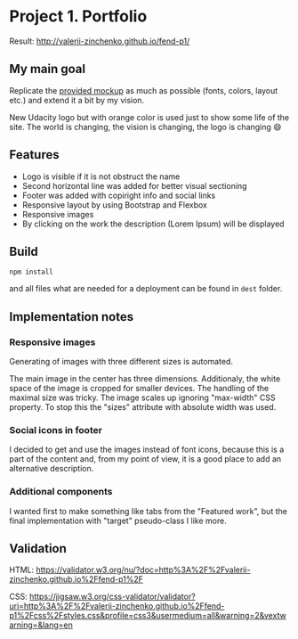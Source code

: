 # Project 1. Portfolio

Result: http://valerii-zinchenko.github.io/fend-p1/


## My main goal

Replicate the [provided mockup](design-mockup-portfolio.pdf) as much as possible (fonts, colors, layout etc.) and extend it a bit by my vision.

New Udacity logo but with orange color is used just to show some life of the site. The world is changing, the vision is changing, the logo is changing :smile:


## Features

* Logo is visible if it is not obstruct the name
* Second horizontal line was added for better visual sectioning
* Footer was added with copiright info and social links
* Responsive layout by using Bootstrap and Flexbox
* Responsive images
* By clicking on the work the description (Lorem Ipsum) will be displayed


## Build

```
npm install
```
and all files what are needed for a deployment can be found in `dest` folder.


## Implementation notes

### Responsive images

Generating of images with three different sizes is automated.

The main image in the center has three dimensions. Additionaly, the white space of the image is cropped for smaller devices. The handling of the maximal size was tricky. The image scales up ignoring "max-width" CSS property. To stop this the "sizes" attribute with absolute width was used.


### Social icons in footer

I decided to get and use the images instead of font icons, because this is a part of the content and, from my point of view, it is a good place to add an alternative description.

### Additional components

I wanted first to make something like tabs from the "Featured work", but the final implementation with "target" pseudo-class I like more.


## Validation

HTML: https://validator.w3.org/nu/?doc=http%3A%2F%2Fvalerii-zinchenko.github.io%2Ffend-p1%2F

CSS: https://jigsaw.w3.org/css-validator/validator?uri=http%3A%2F%2Fvalerii-zinchenko.github.io%2Ffend-p1%2Fcss%2Fstyles.css&profile=css3&usermedium=all&warning=2&vextwarning=&lang=en
